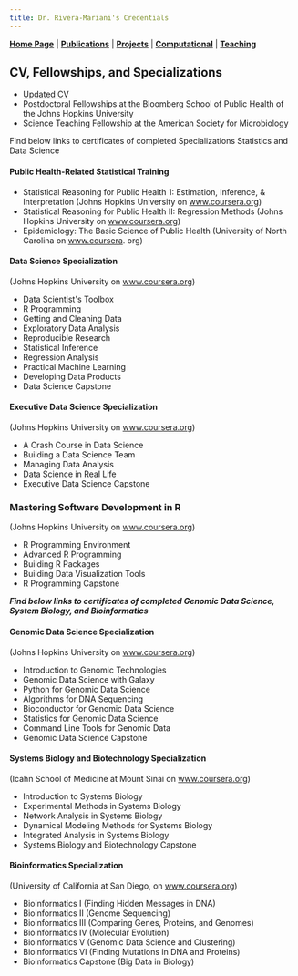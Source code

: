 ```yaml
---
title: Dr. Rivera-Mariani's Credentials
---
```


[**Home Page**](http://www.friveram.com/) | [**Publications**](http://www.friveram.com/publications) | [**Projects**](http://www.friveram.com/projects) | [**Computational**](http://www.friveram.com/compbio) | [**Teaching**](http://www.friveram.com/teaching) 

## CV, Fellowships, and Specializations

- [Updated CV]()
- Postdoctoral Fellowships at the Bloomberg School of Public Health of the Johns Hopkins University
- Science Teaching Fellowship at the American Society for Microbiology

Find below links to certificates of completed Specializations Statistics and Data Science

#### Public Health-Related Statistical Training
+ Statistical Reasoning for Public Health 1:  Estimation, Inference, & Interpretation (Johns Hopkins University on www.coursera.org)
+ Statistical Reasoning for Public Health II: Regression Methods (Johns Hopkins University on www.coursera.org)
+ Epidemiology: The Basic Science of Public Health (University of North Carolina on www.coursera. org)

#### Data Science Specialization 
(Johns Hopkins University on www.coursera.org)

+ Data Scientist's Toolbox
+ R Programming
+ Getting and Cleaning Data
+ Exploratory Data Analysis
+ Reproducible Research
+ Statistical Inference
+ Regression Analysis
+ Practical Machine Learning
+ Developing Data Products
+ Data Science Capstone

#### Executive Data Science Specialization 
(Johns Hopkins University on www.coursera.org)

+ A Crash Course in Data Science
+ Building a Data Science Team
+ Managing Data Analysis
+ Data Science in Real Life
+ Executive Data Science Capstone

### Mastering Software Development in R 
(Johns Hopkins University on www.coursera.org)

+ R Programming Environment
+ Advanced R Programming
+ Building R Packages
+ Building Data Visualization Tools
+ R Programming Capstone

***Find below links to certificates of completed Genomic Data Science, System Biology, and Bioinformatics***

#### Genomic Data Science Specialization
(Johns Hopkins University on www.coursera.org)

+ Introduction to Genomic Technologies
+ Genomic Data Science with Galaxy
+ Python for Genomic Data Science
+ Algorithms for DNA Sequencing
+ Bioconductor for Genomic Data Science
+ Statistics for Genomic Data Science
+ Command Line Tools for Genomic Data 
+ Genomic Data Science Capstone

#### Systems Biology and Biotechnology Specialization 
(Icahn School of Medicine at Mount Sinai on www.coursera.org)

+ Introduction to Systems Biology
+ Experimental Methods in Systems Biology
+ Network Analysis in Systems Biology
+ Dynamical Modeling Methods for Systems Biology 
+ Integrated Analysis in Systems Biology
+ Systems Biology and Biotechnology Capstone 

#### Bioinformatics Specialization 
(University of California at San Diego, on www.coursera.org)

+ Bioinformatics I (Finding Hidden Messages in DNA)
+ Bioinformatics II (Genome Sequencing)
+ Bioinformatics III (Comparing Genes, Proteins, and Genomes)
+ Bioinformatics IV (Molecular Evolution)
+ Bioinformatics V (Genomic Data Science and Clustering)
+ Bioinformatics VI (Finding Mutations in DNA and Proteins)
+ Bioinformatics Capstone (Big Data in Biology)